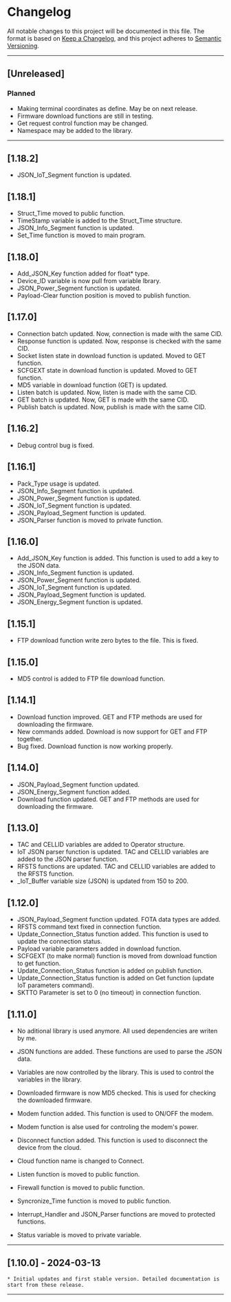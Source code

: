 # Changelog

All notable changes to this project will be documented in this file. The format is based on [Keep a Changelog](https://keepachangelog.com/en/1.0.0/), and this project adheres to [Semantic Versioning](https://semver.org/spec/v2.0.0.html).

---

## [Unreleased]

### Planned

- Making terminal coordinates as define. May be on next release.
- Firmware download functions are still in testing.
- Get request control function may be changed.
- Namespace may be added to the library.

---

## [1.18.2]

- JSON_IoT_Segment function is updated.

## [1.18.1]

- Struct_Time moved to public function.
- TimeStamp variable is added to the Struct_Time structure.
- JSON_Info_Segment function is updated.
- Set_Time function is moved to main program.

## [1.18.0]

- Add_JSON_Key function added for float* type.
- Device_ID variable is now pull from variable lbrary.
- JSON_Power_Segment function is updated.
- Payload-Clear function position is moved to publish function.

## [1.17.0]

- Connection batch updated. Now, connection is made with the same CID.
- Response function is updated. Now, response is checked with the same CID.
- Socket listen state in download function is updated. Moved to GET function.
- SCFGEXT state in download function is updated. Moved to GET function.
- MD5 variable in download function (GET) is updated.
- Listen batch is updated. Now, listen is made with the same CID.
- GET batch is updated. Now, GET is made with the same CID.
- Publish batch is updated. Now, publish is made with the same CID.

## [1.16.2]

- Debug control bug is fixed.

## [1.16.1]

- Pack_Type usage is updated.
- JSON_Info_Segment function is updated.
- JSON_Power_Segment function is updated.
- JSON_IoT_Segment function is updated.
- JSON_Payload_Segment function is updated.
- JSON_Parser function is moved to private function.

## [1.16.0]

- Add_JSON_Key function is added. This function is used to add a key to the JSON data.
- JSON_Info_Segment function is updated.
- JSON_Power_Segment function is updated.
- JSON_IoT_Segment function is updated.
- JSON_Payload_Segment function is updated.
- JSON_Energy_Segment function is updated.

## [1.15.1]

- FTP download function write zero bytes to the file. This is fixed.

## [1.15.0]

- MD5 control is added to FTP file download function.

## [1.14.1]

- Download function improved. GET and FTP methods are used for downloading the firmware.
- New commands added. Download is now support for GET and FTP together.
- Bug fixed. Download function is now working properly.

## [1.14.0]

- JSON_Payload_Segment function updated.
- JSON_Energy_Segment function added.
- Download function updated. GET and FTP methods are used for downloading the firmware.

## [1.13.0]

- TAC and CELLID variables are added to Operator structure.
- IoT JSON parser function is updated. TAC and CELLID variables are added to the JSON parser function.
- RFSTS functions are updated. TAC and CELLID variables are added to the RFSTS function.
- _IoT_Buffer variable size (JSON) is updated from 150 to 200.

## [1.12.0]

- JSON_Payload_Segment function updated. FOTA data types are added.
- RFSTS command text fixed in connection function.
- Update_Connection_Status function added. This function is used to update the connection status.
- Payload variable parameters added in download function.
- SCFGEXT (to make normal) function is moved from download function to get function.
- Update_Connection_Status function is added on publish function.
- Update_Connection_Status function is added on Get function (update IoT parameters command).
- SKTTO Parameter is set to 0 (no timeout) in connection function.

## [1.11.0]

- No aditional library is used anymore. All used dependencies are writen by me.
- JSON functions are added. These functions are used to parse the JSON data.
- Variables are now controlled by the library. This is used to control the variables in the library.
- Downloaded firmware is now MD5 checked. This is used for checking the downloaded firmware.
- Modem function added. This function is used to ON/OFF the modem.
- Modem function is alse used for controling the modem's power.
- Disconnect function added. This function is used to disconnect the device from the cloud.

- Cloud function name is changed to Connect.
- Listen function is moved to public function.
- Firewall function is moved to public function.
- Syncronize_Time function is moved to public function.
- Interrupt_Handler and JSON_Parser functions are moved to protected functions.
- Status variable is moved to private variable.

---

## [1.10.0] - 2024-03-13

    * Initial updates and first stable version. Detailed documentation is start from these release.

---
